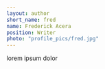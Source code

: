 ```yaml
---
layout: author
short_name: fred
name: Frederick Acera
position: Writer
photo: "profile_pics/fred.jpg"
---
```

lorem ipsum dolor